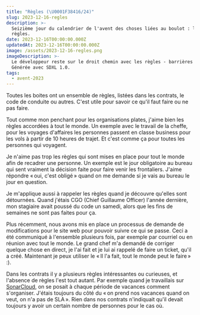 ```yaml
---
title: "Règles (\U0001F38416/24)"
slug: 2023-12-16-regles
description: >-
  Seizième jour du calendrier de l'avent des choses liées au boulot : les
  règles.
date: 2023-12-16T00:00:00.000Z
updatedAt: 2023-12-16T00:00:00.000Z
image: /assets/2023-12-16-regles.png
imageDescription: >-
  Le développeur reste sur le droit chemin avec les règles - barrières en place.
  Générée avec SDXL 1.0.
tags:
  - avent-2023
---
```


Toutes les boites ont un ensemble de règles, listées dans les contrats, le code de conduite ou autres. C'est utile pour savoir ce qu'il faut faire ou ne pas faire.

Tout comme mon penchant pour les organisations plates, j'aime bien les règles accordées à tout le monde. Un exemple avec le travail de la cheffe, pour les voyages d'affaires les personnes passent en classe business pour les vols à partir de 10 heures de trajet. Et c'est comme ça pour toutes les personnes qui voyagent.

Je n'aime pas trop les règles qui sont mises en place pour tout le monde afin de recadrer une personne. Un exemple est le jour obligatoire au bureau qui sent vraiment la décision faite pour faire venir les frontaliers. J'aime répondre « oui, c'est obligé » quand on me demande si je vais au bureau le jour en question.

Je m'applique aussi à rappeler les règles quand je découvre qu'elles sont détournées. Quand j'étais CGO (Chief Guillaume Officer) l'année dernière, mon stagiaire avait poussé du code un samedi, alors que les fins de semaines ne sont pas faites pour ça.

Plus récemment, nous avons mis en place un processus de demande de modifications pour le site web pour pouvoir suivre ce qui se passe. Ceci a été communiqué à l'ensemble plusieurs fois, par exemple par courriel ou en réunion avec tout le monde. Le grand chef m'a demandé de corriger quelque chose en direct, je l'ai fait et je lui ai rappelé de faire un ticket, qu'il a créé. Maintenant je peux utiliser le « Il l'a fait, tout le monde peut le faire » :).

Dans les contrats il y a plusieurs règles intéressantes ou curieuses, et l'absence de règles l'est tout autant. Par exemple quand je travaillais sur [SonarCloud](https://sonarcloud.io/explore/projects), on se posait à chaque période de vacances comment s'organiser. J'étais toujours du côté du « on prend nos vacances quand on veut, on n'a pas de SLA ». Rien dans nos contrats n'indiquait qu'il devait toujours y avoir un certain nombre de personnes pour le cas où.
